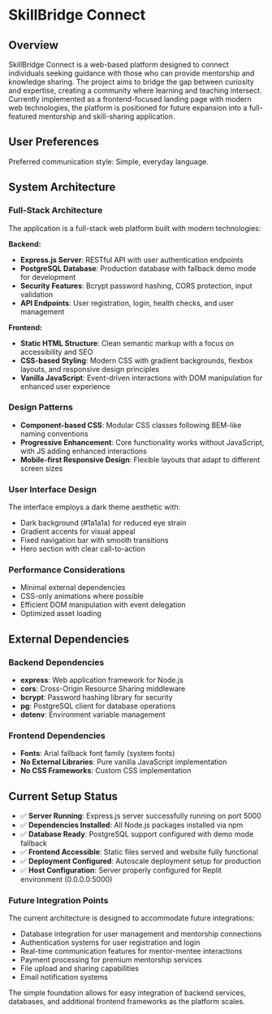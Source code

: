 # SkillBridge Connect

## Overview

SkillBridge Connect is a web-based platform designed to connect individuals seeking guidance with those who can provide mentorship and knowledge sharing. The project aims to bridge the gap between curiosity and expertise, creating a community where learning and teaching intersect. Currently implemented as a frontend-focused landing page with modern web technologies, the platform is positioned for future expansion into a full-featured mentorship and skill-sharing application.

## User Preferences

Preferred communication style: Simple, everyday language.

## System Architecture

### Full-Stack Architecture
The application is a full-stack web platform built with modern technologies:

**Backend:**
- **Express.js Server**: RESTful API with user authentication endpoints
- **PostgreSQL Database**: Production database with fallback demo mode for development
- **Security Features**: Bcrypt password hashing, CORS protection, input validation
- **API Endpoints**: User registration, login, health checks, and user management

**Frontend:**
- **Static HTML Structure**: Clean semantic markup with a focus on accessibility and SEO
- **CSS-based Styling**: Modern CSS with gradient backgrounds, flexbox layouts, and responsive design principles
- **Vanilla JavaScript**: Event-driven interactions with DOM manipulation for enhanced user experience

### Design Patterns
- **Component-based CSS**: Modular CSS classes following BEM-like naming conventions
- **Progressive Enhancement**: Core functionality works without JavaScript, with JS adding enhanced interactions
- **Mobile-first Responsive Design**: Flexible layouts that adapt to different screen sizes

### User Interface Design
The interface employs a dark theme aesthetic with:
- Dark background (#1a1a1a) for reduced eye strain
- Gradient accents for visual appeal
- Fixed navigation bar with smooth transitions
- Hero section with clear call-to-action

### Performance Considerations
- Minimal external dependencies
- CSS-only animations where possible
- Efficient DOM manipulation with event delegation
- Optimized asset loading

## External Dependencies

### Backend Dependencies
- **express**: Web application framework for Node.js
- **cors**: Cross-Origin Resource Sharing middleware
- **bcrypt**: Password hashing library for security
- **pg**: PostgreSQL client for database operations
- **dotenv**: Environment variable management

### Frontend Dependencies
- **Fonts**: Arial fallback font family (system fonts)
- **No External Libraries**: Pure vanilla JavaScript implementation
- **No CSS Frameworks**: Custom CSS implementation

## Current Setup Status
- ✅ **Server Running**: Express.js server successfully running on port 5000
- ✅ **Dependencies Installed**: All Node.js packages installed via npm
- ✅ **Database Ready**: PostgreSQL support configured with demo mode fallback
- ✅ **Frontend Accessible**: Static files served and website fully functional
- ✅ **Deployment Configured**: Autoscale deployment setup for production
- ✅ **Host Configuration**: Server properly configured for Replit environment (0.0.0.0:5000)

### Future Integration Points
The current architecture is designed to accommodate future integrations:
- Database integration for user management and mentorship connections
- Authentication systems for user registration and login
- Real-time communication features for mentor-mentee interactions
- Payment processing for premium mentorship services
- File upload and sharing capabilities
- Email notification systems

The simple foundation allows for easy integration of backend services, databases, and additional frontend frameworks as the platform scales.